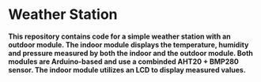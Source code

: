 # Weather Station

**This repository contains code for a simple weather station with an outdoor module. The indoor module displays the temperature, humidity and pressure measured by both the indoor and the outdoor module. Both modules are Arduino-based and use a combinded AHT20 + BMP280 sensor. The indoor module utilizes an LCD to display measured values.**

